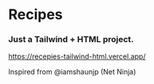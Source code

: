 # Recipes
### Just a Tailwind + HTML project.
https://recepies-tailwind-html.vercel.app/

Inspired from @iamshaunjp (Net Ninja)
